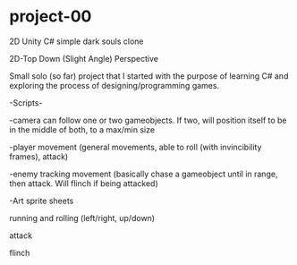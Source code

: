 # project-00

2D Unity C# simple dark souls clone

2D-Top Down (Slight Angle) Perspective

Small solo (so far) project that I started with the purpose of learning C# and exploring the process of 
 designing/programming games.
 
 -Scripts-
 
-camera can follow one or two gameobjects. If two, will position itself to be in the middle of both, to a max/min size

-player movement (general movements, able to roll (with invincibility frames), attack)

-enemy tracking movement (basically chase a gameobject until in range, then attack. Will flinch if being attacked)


  
 -Art
sprite sheets

running and rolling (left/right, up/down)

attack

flinch 

